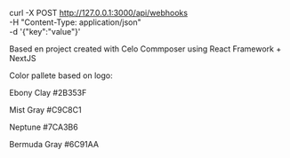 
curl -X POST http://127.0.0.1:3000/api/webhooks \
-H "Content-Type: application/json" \
-d '{"key":"value"}'

Based en project created with Celo Commposer using React Framework + NextJS

Color pallete based on logo:

Ebony Clay
#2B353F

Mist Gray
#C9C8C1

Neptune
#7CA3B6

Bermuda Gray
#6C91AA
